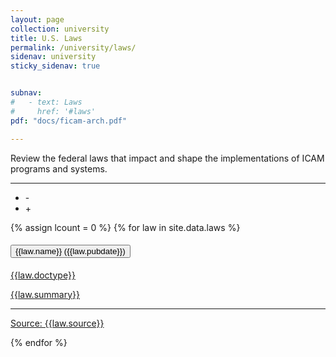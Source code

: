 ```yaml
---
layout: page
collection: university
title: U.S. Laws
permalink: /university/laws/
sidenav: university
sticky_sidenav: true


subnav:
#   - text: Laws
#     href: '#laws'
pdf: "docs/ficam-arch.pdf"

---
```


Review the federal laws that impact and shape the implementations of ICAM programs and systems.
<hr/>
<ul class="gsa-expand-collapse-group" title="Expand or Collapse All" aria-label="Expand or Collapse All">
  <li class="gsa-collapse-button" onclick="collapseToggle()" title="Collapse All" aria-label="Collapse All" tabindex=0>   -   </li>
  <li class="gsa-expand-button" onclick="expandToggle()" title="Expand All" aria-label="Expand All" tabindex=0>   +   </li>
</ul>
{% assign lcount = 0 %}
{% for law in site.data.laws %}
<div class="usa-accordion usa-accordion--bordered">
  <h4 class="usa-accordion__heading">
    <button type="button" class="usa-accordion__button gsa-normal-text gsa-target-accordion-header" aria-expanded="{{law.expanded}}" aria-controls="gsa-{{forloop.index}}">
      {{law.name}} ({{law.pubdate}})
    </button>
  </h4>
  <a class="gsa-no-dec gsa-aclink" href="{{law.url}}" target="{{law.target}}" rel="noopener noreferrer" tabindex="-1">
  <div id="gsa-{{forloop.index}}" class="usa-accordion__content usa-prose gsa-target-accordion-content-area">
    <p>
        <div class="display-flex flex-column flex-align-end">
          <span class="usa-tag">{{law.doctype}}</span>
        </div>
        <p>{{law.summary}}</p>
        <hr/>
        <div class="display-flex flex-column flex-align-end">  
          <span class="gsa-source usa-link usa-link--external">Source: {{law.source}}</span>
        </div>
        <!-- 
        <div class="display-flex flex-column flex-align-end">
            <button class="usa-button"><span class="usa-link usa-link--external" style="color: white">View</span></button>
        </div>
        -->
    </p>
  </div>
  </a>
</div>
{% endfor %}
